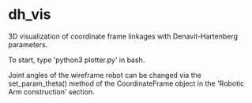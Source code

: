 # dh_vis

3D visualization of coordinate frame linkages
with Denavit-Hartenberg parameters.

To start, type 'python3 plotter.py' in bash.

Joint angles of the wireframe robot can be changed
via the set_param_theta() method of the
CoordinateFrame object in the 'Robotic Arm construction'
section.
